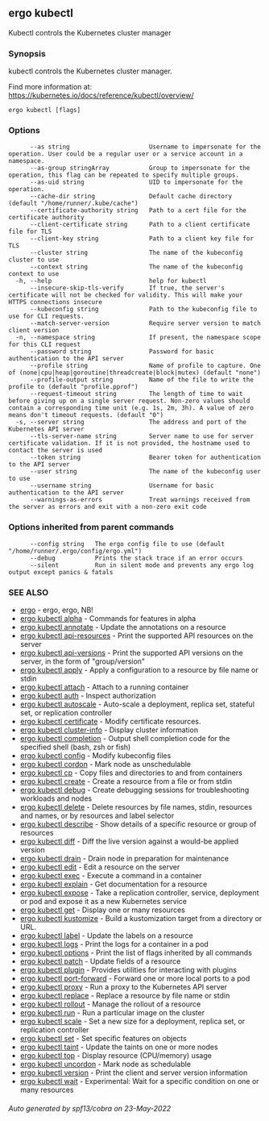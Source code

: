 ## ergo kubectl

Kubectl controls the Kubernetes cluster manager

### Synopsis

kubectl controls the Kubernetes cluster manager.

 Find more information at: https://kubernetes.io/docs/reference/kubectl/overview/

```
ergo kubectl [flags]
```

### Options

```
      --as string                      Username to impersonate for the operation. User could be a regular user or a service account in a namespace.
      --as-group stringArray           Group to impersonate for the operation, this flag can be repeated to specify multiple groups.
      --as-uid string                  UID to impersonate for the operation.
      --cache-dir string               Default cache directory (default "/home/runner/.kube/cache")
      --certificate-authority string   Path to a cert file for the certificate authority
      --client-certificate string      Path to a client certificate file for TLS
      --client-key string              Path to a client key file for TLS
      --cluster string                 The name of the kubeconfig cluster to use
      --context string                 The name of the kubeconfig context to use
  -h, --help                           help for kubectl
      --insecure-skip-tls-verify       If true, the server's certificate will not be checked for validity. This will make your HTTPS connections insecure
      --kubeconfig string              Path to the kubeconfig file to use for CLI requests.
      --match-server-version           Require server version to match client version
  -n, --namespace string               If present, the namespace scope for this CLI request
      --password string                Password for basic authentication to the API server
      --profile string                 Name of profile to capture. One of (none|cpu|heap|goroutine|threadcreate|block|mutex) (default "none")
      --profile-output string          Name of the file to write the profile to (default "profile.pprof")
      --request-timeout string         The length of time to wait before giving up on a single server request. Non-zero values should contain a corresponding time unit (e.g. 1s, 2m, 3h). A value of zero means don't timeout requests. (default "0")
  -s, --server string                  The address and port of the Kubernetes API server
      --tls-server-name string         Server name to use for server certificate validation. If it is not provided, the hostname used to contact the server is used
      --token string                   Bearer token for authentication to the API server
      --user string                    The name of the kubeconfig user to use
      --username string                Username for basic authentication to the API server
      --warnings-as-errors             Treat warnings received from the server as errors and exit with a non-zero exit code
```

### Options inherited from parent commands

```
      --config string   The ergo config file to use (default "/home/runner/.ergo/config/ergo.yml")
      --debug           Prints the stack trace if an error occurs
      --silent          Run in silent mode and prevents any ergo log output except panics & fatals
```

### SEE ALSO

* [ergo](ergo.md)	 - ergo, ergo, NB!
* [ergo kubectl alpha](ergo_kubectl_alpha.md)	 - Commands for features in alpha
* [ergo kubectl annotate](ergo_kubectl_annotate.md)	 - Update the annotations on a resource
* [ergo kubectl api-resources](ergo_kubectl_api-resources.md)	 - Print the supported API resources on the server
* [ergo kubectl api-versions](ergo_kubectl_api-versions.md)	 - Print the supported API versions on the server, in the form of "group/version"
* [ergo kubectl apply](ergo_kubectl_apply.md)	 - Apply a configuration to a resource by file name or stdin
* [ergo kubectl attach](ergo_kubectl_attach.md)	 - Attach to a running container
* [ergo kubectl auth](ergo_kubectl_auth.md)	 - Inspect authorization
* [ergo kubectl autoscale](ergo_kubectl_autoscale.md)	 - Auto-scale a deployment, replica set, stateful set, or replication controller
* [ergo kubectl certificate](ergo_kubectl_certificate.md)	 - Modify certificate resources.
* [ergo kubectl cluster-info](ergo_kubectl_cluster-info.md)	 - Display cluster information
* [ergo kubectl completion](ergo_kubectl_completion.md)	 - Output shell completion code for the specified shell (bash, zsh or fish)
* [ergo kubectl config](ergo_kubectl_config.md)	 - Modify kubeconfig files
* [ergo kubectl cordon](ergo_kubectl_cordon.md)	 - Mark node as unschedulable
* [ergo kubectl cp](ergo_kubectl_cp.md)	 - Copy files and directories to and from containers
* [ergo kubectl create](ergo_kubectl_create.md)	 - Create a resource from a file or from stdin
* [ergo kubectl debug](ergo_kubectl_debug.md)	 - Create debugging sessions for troubleshooting workloads and nodes
* [ergo kubectl delete](ergo_kubectl_delete.md)	 - Delete resources by file names, stdin, resources and names, or by resources and label selector
* [ergo kubectl describe](ergo_kubectl_describe.md)	 - Show details of a specific resource or group of resources
* [ergo kubectl diff](ergo_kubectl_diff.md)	 - Diff the live version against a would-be applied version
* [ergo kubectl drain](ergo_kubectl_drain.md)	 - Drain node in preparation for maintenance
* [ergo kubectl edit](ergo_kubectl_edit.md)	 - Edit a resource on the server
* [ergo kubectl exec](ergo_kubectl_exec.md)	 - Execute a command in a container
* [ergo kubectl explain](ergo_kubectl_explain.md)	 - Get documentation for a resource
* [ergo kubectl expose](ergo_kubectl_expose.md)	 - Take a replication controller, service, deployment or pod and expose it as a new Kubernetes service
* [ergo kubectl get](ergo_kubectl_get.md)	 - Display one or many resources
* [ergo kubectl kustomize](ergo_kubectl_kustomize.md)	 - Build a kustomization target from a directory or URL.
* [ergo kubectl label](ergo_kubectl_label.md)	 - Update the labels on a resource
* [ergo kubectl logs](ergo_kubectl_logs.md)	 - Print the logs for a container in a pod
* [ergo kubectl options](ergo_kubectl_options.md)	 - Print the list of flags inherited by all commands
* [ergo kubectl patch](ergo_kubectl_patch.md)	 - Update fields of a resource
* [ergo kubectl plugin](ergo_kubectl_plugin.md)	 - Provides utilities for interacting with plugins
* [ergo kubectl port-forward](ergo_kubectl_port-forward.md)	 - Forward one or more local ports to a pod
* [ergo kubectl proxy](ergo_kubectl_proxy.md)	 - Run a proxy to the Kubernetes API server
* [ergo kubectl replace](ergo_kubectl_replace.md)	 - Replace a resource by file name or stdin
* [ergo kubectl rollout](ergo_kubectl_rollout.md)	 - Manage the rollout of a resource
* [ergo kubectl run](ergo_kubectl_run.md)	 - Run a particular image on the cluster
* [ergo kubectl scale](ergo_kubectl_scale.md)	 - Set a new size for a deployment, replica set, or replication controller
* [ergo kubectl set](ergo_kubectl_set.md)	 - Set specific features on objects
* [ergo kubectl taint](ergo_kubectl_taint.md)	 - Update the taints on one or more nodes
* [ergo kubectl top](ergo_kubectl_top.md)	 - Display resource (CPU/memory) usage
* [ergo kubectl uncordon](ergo_kubectl_uncordon.md)	 - Mark node as schedulable
* [ergo kubectl version](ergo_kubectl_version.md)	 - Print the client and server version information
* [ergo kubectl wait](ergo_kubectl_wait.md)	 - Experimental: Wait for a specific condition on one or many resources

###### Auto generated by spf13/cobra on 23-May-2022
